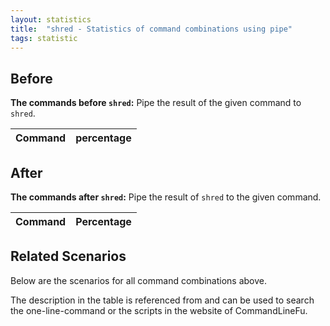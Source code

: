 ```yaml
---
layout: statistics
title:  "shred - Statistics of command combinations using pipe"
tags: statistic
---
```


## Before

__The commands before `shred`:__ Pipe the result of the given command to `shred`.

| Command | percentage |
|--------|--------|



## After

__The commands after `shred`:__ Pipe the result of `shred` to the given command.

| Command | Percentage | 
|-------|--------|



## Related Scenarios

Below are the scenarios for all command combinations above.

The description in the table is referenced from and can be used to search the one-line-command or the scripts in the website of CommandLineFu.




